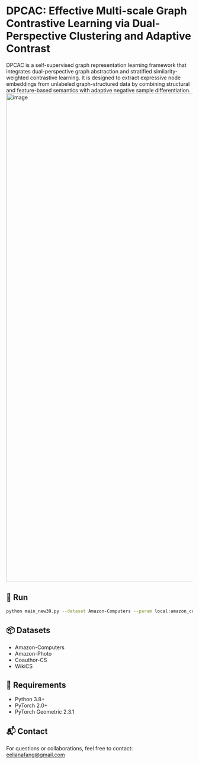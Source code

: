 # DPCAC: Effective Multi-scale Graph Contrastive Learning via Dual-Perspective Clustering and Adaptive Contrast

DPCAC is a self-supervised graph representation learning framework that integrates dual-perspective graph abstraction and stratified similarity-weighted contrastive learning. It is designed to extract expressive node embeddings from unlabeled graph-structured data by combining structural and feature-based semantics with adaptive negative sample differentiation.
<img width="1320" alt="image" src="https://github.com/user-attachments/assets/31f0fd56-87ed-487f-9ca9-0b5da59812c0" />
## 🚀 Run
```bash
python main_new39.py --dataset Amazon-Computers --param local:amazon_computers.json --thod 0.7 --fn_thod 0.1
```
## 📦 Datasets
* Amazon-Computers
* Amazon-Photo
* Coauthor-CS
* WikiCS

## 🧩 Requirements

- Python 3.8+
- PyTorch 2.0+
- PyTorch Geometric 2.3.1

## 📬 Contact

For questions or collaborations, feel free to contact: [eelianafang@gmail.com](eelianafang@gmail.com)
